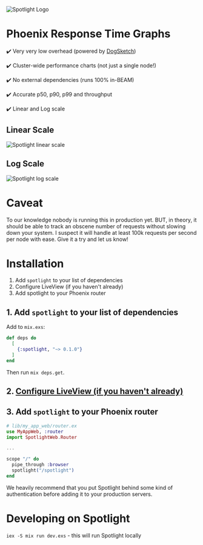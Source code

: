 ![Spotlight Logo](img/logo.png)

# Phoenix Response Time Graphs

:heavy_check_mark: Very very low overhead (powered by [DogSketch](https://github.com/moosecodebv/dog_sketch))

:heavy_check_mark: Cluster-wide performance charts (not just a single node!)

:heavy_check_mark: No external dependencies (runs 100% in-BEAM)

:heavy_check_mark: Accurate p50, p90, p99 and throughput

:heavy_check_mark: Linear and Log scale

## Linear Scale
![Spotlight linear scale](img/linearscale.png)

## Log Scale
![Spotlight log scale](img/logscale2.png)

# Caveat

To our knowledge nobody is running this in production yet. BUT, in theory, it should be able to track an obscene number of requests without slowing down your system. I suspect it will handle at least 100k requests per second per node with ease. Give it a try and let us know!

# Installation

1. Add `spotlight` to your list of dependencies
2. Configure LiveView (if you haven't already)
3. Add spotlight to your Phoenix router

## 1. Add `spotlight` to your list of dependencies

Add to `mix.exs`:

```elixir
def deps do
  [
    {:spotlight, "~> 0.1.0"}
  ]
end
```

Then run `mix deps.get`.

## 2. [Configure LiveView (if you haven't already)](https://hexdocs.pm/phoenix_live_view/installation.html)

## 3. Add `spotlight` to your Phoenix router

```elixir
# lib/my_app_web/router.ex
use MyAppWeb, :router
import SpotlightWeb.Router

...

scope "/" do
  pipe_through :browser
  spotlight("/spotlight")
end
```

We heavily recommend that you put Spotlight behind some kind of authentication before adding it to your production servers.

# Developing on Spotlight

`iex -S mix run dev.exs` - this will run Spotlight locally
